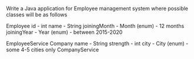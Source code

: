 Write a Java application for Employee management system where
   possible classes will be as follows

   Employee
	id - int
	name - String
	joiningMonth - Month (enum) - 12 months
	joiningYear - Year (enum) - between 2015-2020

   EmployeeService
   Company
	name - String
	strength - int
	city - City (enum) - some 4-5 cities only
   CompanyService



